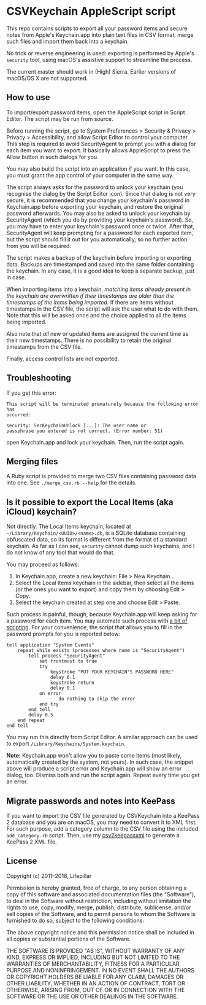# CSVKeychain AppleScript script

This repo contains scripts to export all your password items and secure notes
from Apple's Keychain.app into plain text files in CSV format, merge such files
and import them back into a keychain.

No trick or reverse engineering is used: exporting is performed by Apple's
`security` tool, using macOS's assistive support to streamline the process.

The current master should work in (High) Sierra.
Earlier versions of macOS/OS X are not supported.


## How to use

To import/export password items, open the AppleScript script in Script Editor.
The script may be run from source.

Before running the script, go to System Preferences > Security & Privacy >
Privacy > Accessibility, and allow Script Editor to control your computer.
This step is
required to avoid SecurityAgent to prompt you with a dialog for each item you
want to export. It basically allows AppleScript to press the Allow button in
such dialogs for you.

You may also build the script into an application if you want. In this case, you
must grant the app control of your computer in the same way.

The script always asks for the password to unlock your keychain (you recognise
the dialog by the Script Editor icon). Since that dialog is not very
secure, it is recommended that you change your keychain's password in
Keychain.app before exporting your keychain, and restore the original password
afterwards. You may also be asked to unlock your keychain by SecurityAgent
(which you do by providing your keychain's password). So, you may have to enter
your keychain's password once or twice. After that, SecurityAgent will keep
prompting for a password for each exported item, but the script should fill it
out for you automatically, so no further action from you will be required.

The script makes a backup of the keychain before importing or exporting data.
Backups are timestamped and saved into the same folder containing the keychain.
In any case, it is a good idea to keep a separate backup, just in case.

When importing items into a keychain, *matching items already present in the
keychain are overwritten if their timestamps are older than the timestamps of
the items being imported.* If there are items without timestamps in the CSV
file, the script will ask the user what to do with them. Note that this will be
asked once and the choice applied to all the items being imported.

Also note that *all* new or updated items are assigned the current time as their
new timestamps. There is no possibility to retain the original timestamps from
the CSV file.

Finally, access control lists are not exported.


## Troubleshooting

If you get this error:

```
This script will be terminated prematurely because the following error has
occurred:

security: SecKeychainUnlock [...]: The user name or
passphrase you entered is not correct. (Error number: 51)
```

open Keychain.app and lock your keychain. Then, run the script again.

## Merging files

A Ruby script is provided to merge two CSV files containing password data into
one. See `./merge_csv.rb --help` for the details.


## Is it possible to export the Local Items (aka iCloud) keychain?

Not directly. The Local Items keychain, located at
`~/Library/Keychain/<UUID>/<name>.db`, is a SQLite database containing
obfuscated data, so its format is different from the format of a standard
keychain. As far as I can see, `security` cannot dump such keychains, and I do
not know of any tool that would do that.

You may proceed as follows:

1. In Keychain.app, create a new keychain: File > New Keychain…
2. Select the Local Items keychain in the sidebar, then select all the items
   (or the ones you want to export) and copy them by choosing Edit > Copy.
3. Select the keychain created at step one and choose Edit > Paste.

Such process is painful, though, because Keychain.app will keep asking for
a password for each item. You may automate such process with [a bit of
scripting](https://gist.github.com/rmondello/b933231b1fcc83a7db0b). For your
convenience, the script that allows you to fill in the password prompts for you
is reported below:

```applescript
tell application "System Events"
	repeat while exists (processes where name is "SecurityAgent")
		tell process "SecurityAgent"
			set frontmost to true
			try
				keystroke "PUT YOUR KEYCHAIN'S PASSWORD HERE"
				delay 0.1
				keystroke return
				delay 0.1
			on error
				-- do nothing to skip the error
			end try
		end tell
		delay 0.5
	end repeat
end tell
```

You may run this directly from Script Editor. A similar approach can be used to
export `/Library/Keychains/System.keychain`.

**Note:** Keychain.app won't allow you to paste some items (most likely,
automatically created by the system, not yours). In such case, the snippet above
will produce a script error and Keychain.app will show an error dialog, too.
Dismiss both and run the script again. Repeat every time you get an error.


## Migrate passwords and notes into KeePass

If you want to import the CSV file generated by CSVKeychain into a KeePass
2 database and you are on macOS, you may need to convert it to XML first. For
such purpose, add a category column to the CSV file using the included
`add_category.rb` script. Then, use my
[csv2keepassxml](https://github.com/lifepillar/csv2keepassxml) to generate
a KeePass 2 XML file.


## License

Copyright (c) 2011–2018, Lifepillar

Permission is hereby granted, free of charge, to any person obtaining a copy of
this software and associated documentation files (the "Software"), to deal in
the Software without restriction, including without limitation the rights to
use, copy, modify, merge, publish, distribute, sublicense, and/or sell copies of
the Software, and to permit persons to whom the Software is furnished to do so,
subject to the following conditions:

The above copyright notice and this permission notice shall be included in all
copies or substantial portions of the Software.

THE SOFTWARE IS PROVIDED "AS IS", WITHOUT WARRANTY OF ANY KIND, EXPRESS OR
IMPLIED, INCLUDING BUT NOT LIMITED TO THE WARRANTIES OF MERCHANTABILITY, FITNESS
FOR A PARTICULAR PURPOSE AND NONINFRINGEMENT. IN NO EVENT SHALL THE AUTHORS OR
COPYRIGHT HOLDERS BE LIABLE FOR ANY CLAIM, DAMAGES OR OTHER LIABILITY, WHETHER
IN AN ACTION OF CONTRACT, TORT OR OTHERWISE, ARISING FROM, OUT OF OR IN
CONNECTION WITH THE SOFTWARE OR THE USE OR OTHER DEALINGS IN THE SOFTWARE.

